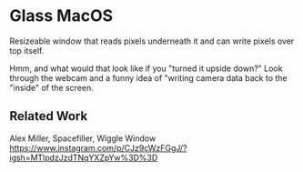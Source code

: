 # Glass MacOS
Resizeable window that reads pixels underneath it and can write pixels over top itself.

Hmm, and what would that look like if you "turned it upside down?" Look through
the webcam and a funny idea of "writing camera data back to the "inside" of the
screen.

## Related Work
Alex Miller, Spacefiller, Wiggle Window
https://www.instagram.com/p/CJz9cWzFGgJ/?igsh=MTlpdzJzdTNqYXZpYw%3D%3D
